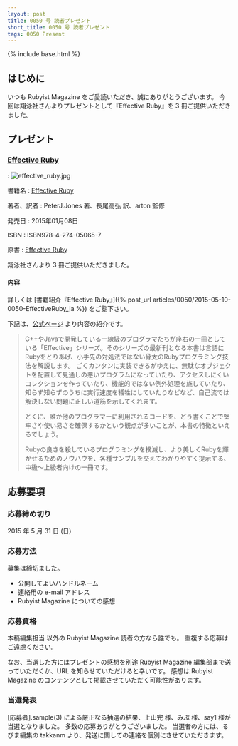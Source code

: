 ```yaml
---
layout: post
title: 0050 号 読者プレゼント
short_title: 0050 号 読者プレゼント
tags: 0050 Present
---
```

{% include base.html %}


## はじめに

いつも Rubyist Magazine をご愛読いただき、誠にありがとうございます。
今回は翔泳社さんよりプレゼントとして『Effective Ruby』を 3 冊ご提供いただきました。

## プレゼント

### [Effective Ruby](http://www.shoeisha.co.jp/book/detail/9784798139821)
: ![effective_ruby.jpg]({{site.baseurl}}/images/0050-Present/effective_ruby.jpg)

書籍名
:  [Effective Ruby](http://www.shoeisha.co.jp/book/detail/9784798139821)

著者、訳者
:  PeterJ.Jones 著、長尾高弘 訳、arton 監修

発売日
:  2015年01月08日

ISBN
:  ISBN978-4-274-05065-7

原書
:  [Effective Ruby](http://www.effectiveruby.com/)

翔泳社さんより 3 冊ご提供いただきました。

#### 内容

詳しくは [書籍紹介『Effective Ruby』]({% post_url articles/0050/2015-05-10-0050-EffectiveRuby_ja %}) をご覧下さい。

下記は、[公式ページ](http://www.shoeisha.co.jp/book/detail/9784798139821) より内容の紹介です。

> C++やJavaで開発している一線級のプログラマたちが座右の一冊としている「Effective」シリーズ。そのシリーズの最新刊となる本書は言語にRubyをとりあげ、小手先の対処法ではない骨太のRubyプログラミング技法を解説します。
> ごくカンタンに実装できるがゆえに、無駄なオブジェクトを配置して見通しの悪いプログラムになっていたり、アクセスしにくいコレクションを作っていたり、機能的ではない例外処理を施していたり、知らず知らずのうちに実行速度を犠牲にしていたりなどなど、自己流では解決しない問題に正しい道筋を示してくれます。
> 
> とくに、誰か他のプログラマーに利用されるコードを、どう書くことで堅牢さや使い易さを確保するかという観点が多いことが、本書の特徴といえるでしょう。
> 
> Rubyの良さを殺しているプログラミングを撲滅し、より美しくRubyを輝かせるためのノウハウを、各種サンプルを交えてわかりやすく提示する、中級～上級者向けの一冊です。


## 応募要項

### 応募締め切り

2015 年 5 月 31 日 (日)

### 応募方法

募集は締切ました。

* 公開してよいハンドルネーム
* 連絡用の e-mail アドレス
* Rubyist Magazine についての感想


### 応募資格

本稿編集担当
以外の Rubyist Magazine 読者の方なら誰でも。
重複する応募はご遠慮ください。

なお、当選した方にはプレゼントの感想を別途 Rubyist Magazine
編集部まで送っていただくか、URL を知らせていただけると幸いです。
感想は Rubyist Magazine のコンテンツとして掲載させていただく可能性があります。

### 当選発表

[応募者].sample(3) による厳正なる抽選の結果、上山完 様、みぶ 様、say1 様が当選となりました。
多数の応募ありがとうございました。
当選者の方には、るびま編集の takkanm より、発送に関しての連絡を個別にさせていただきます。


